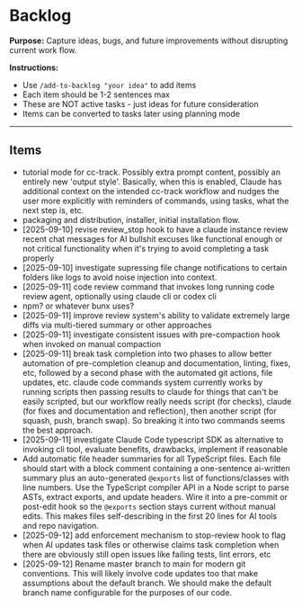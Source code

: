 # Backlog

**Purpose:** Capture ideas, bugs, and future improvements without disrupting current work flow.

**Instructions:**
- Use `/add-to-backlog "your idea"` to add items
- Each item should be 1-2 sentences max
- These are NOT active tasks - just ideas for future consideration
- Items can be converted to tasks later using planning mode

---

## Items

<!-- Items will be added below -->
- tutorial mode for cc-track. Possibly extra prompt content, possibly an entirely new 'output style'. Basically, when this is enabled, Claude has additional context on the intended cc-track workflow and nudges the user more explicitly with reminders of commands, using tasks, what the next step is, etc.
- packaging and distribution, installer, initial installation flow.
- [2025-09-10] revise review_stop hook to have a claude instance review recent chat messages for AI bullshit excuses like functional enough or not critical functionality when it's trying to avoid completing a task properly
- [2025-09-10] investigate supressing file change notifications to certain folders like logs to avoid noise injection into context.
- [2025-09-11] code review command that invokes long running code review agent, optionally using claude cli or codex cli
- npm? or whatever bunx uses?
- [2025-09-11] improve review system's ability to validate extremely large diffs via multi-tiered summary or other approaches
- [2025-09-11] investigate consistent issues with pre-compaction hook when invoked on manual compaction
- [2025-09-11] break task completion into two phases to allow better automation of pre-completion cleanup and documentation, linting, fixes, etc, followed by a second phase with the automated git actions, file updates, etc. claude code commands system currently works by running scripts then passing results to claude for things that can't be easily scripted, but our workflow really needs script (for checks), claude (for fixes and documentation and reflection), then another script (for squash, push, branch swap). So breaking it into two commands seems the best approach.
- [2025-09-11] investigate Claude Code typescript SDK as alternative to invoking cli tool, evaluate benefits, drawbacks, implement if reasonable
- Add automatic file header summaries for all TypeScript files. Each file should start with a block comment containing a one-sentence ai-written summary plus an auto-generated `@exports` list of functions/classes with line numbers. Use the TypeScript compiler API in a Node script to parse ASTs, extract exports, and update headers. Wire it into a pre-commit or post-edit hook so the `@exports` section stays current without manual edits. This makes files self-describing in the first 20 lines for AI tools and repo navigation.
- [2025-09-12] add enforcement mechanism to stop-review hook to flag when AI updates task files or otherwise claims task completion when there are obviously still open issues like failing tests, lint errors, etc
- [2025-09-12] Rename master branch to main for modern git conventions. This will likely involve code updates too that make assumptions about the default branch. We should make the default branch name configurable for the purposes of our code.
